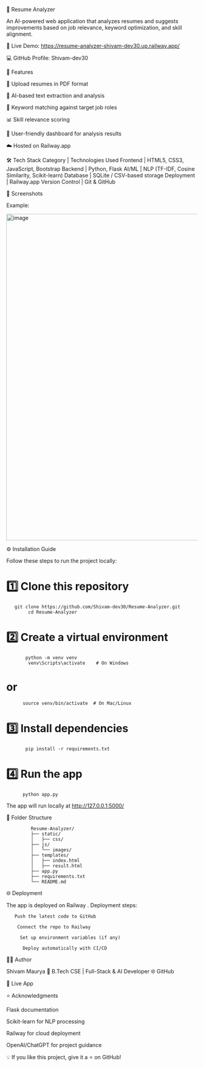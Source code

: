 🧠 Resume Analyzer

An AI-powered web application that analyzes resumes and suggests improvements based on job relevance, keyword optimization, and skill alignment.

🔗 Live Demo: https://resume-analyzer-shivam-dev30.up.railway.app/

💻 GitHub Profile: Shivam-dev30

🚀 Features

📄 Upload resumes in PDF format

🤖 AI-based text extraction and analysis

🎯 Keyword matching against target job roles

📊 Skill relevance scoring

🧾 User-friendly dashboard for analysis results

☁️ Hosted on Railway.app

🛠️ Tech Stack
Category	    |               Technologies Used
Frontend	    |       HTML5, CSS3, JavaScript, Bootstrap
Backend	            |                 Python, Flask
AI/ML	            |   NLP (TF-IDF, Cosine Similarity, Scikit-learn)
Database	    |             SQLite / CSV-based storage
Deployment	    |                   Railway.app
Version Control	    |                  Git & GitHub

📸 Screenshots


Example:

<img width="1918" height="860" alt="image" src="https://github.com/user-attachments/assets/7eb3d9c6-50c7-42ce-891b-960159901a38" />


⚙️ Installation Guide

Follow these steps to run the project locally:

# 1️⃣ Clone this repository
       git clone https://github.com/Shivam-dev30/Resume-Analyzer.git
            cd Resume-Analyzer

# 2️⃣ Create a virtual environment
           python -m venv venv
            venv\Scripts\activate    # On Windows
# or
          source venv/bin/activate  # On Mac/Linux

# 3️⃣ Install dependencies
           pip install -r requirements.txt

# 4️⃣ Run the app
          python app.py


The app will run locally at http://127.0.0.1:5000/

📂 Folder Structure

             Resume-Analyzer/
             ├── static/
             │   ├── css/
             ├── js/
             │   └── images/
             ├── templates/
             │   ├── index.html
             │   ├── result.html
             ├── app.py
             ├── requirements.txt
             └── README.md

🌐 Deployment

The app is deployed on Railway
.
Deployment steps:

       Push the latest code to GitHub

        Connect the repo to Railway

         Set up environment variables (if any)

          Deploy automatically with CI/CD

🧑‍💻 Author

Shivam Maurya
📍 B.Tech CSE | Full-Stack & AI Developer
🌐 GitHub

🔗 Live App

⭐ Acknowledgments

Flask documentation

Scikit-learn for NLP processing

Railway for cloud deployment

OpenAI/ChatGPT for project guidance

💡 If you like this project, give it a ⭐ on GitHub!
